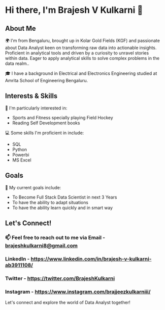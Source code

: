 # Hi there, I'm Brajesh V Kulkarni 👋

## About Me

🌍 I'm from Bengaluru, brought up in Kolar Gold Fields (KGF) and passionate about Data Analyst keen on transforming raw data into actionable insights. Proficient in analytical tools and driven by a curiosity to unravel stories within data. Eager to apply analytical skills to solve complex problems in the data realm..

🎓 I have a background in Electrical and Electronics Engineering studied at Amrita School of Engineering Bengaluru.

## Interests & Skills

🚀 I'm particularly interested in:
- Sports and Fitness specially playing Field Hockey
- Reading Self Development books

💻 Some skills I'm proficient in include:
- SQL
- Python
- Powerbi
- MS Excel

## Goals

🎯 My current goals include:
- To Become Full Stack Data Scientist in next 3 Years
- To have the ability to adapt situations 
- To have the ability learn quickly and in smart way

## Let's Connect!

### 📫 Feel free to reach out to me via Email - brajeshkulkarni8@gmail.com
### Linkedln - https://www.linkedin.com/in/brajesh-v-kulkarni-ab3911108/
### Twitter  - https://twitter.com/BrajeshKulkarni
### Instagram - https://www.instagram.com/brajjeezkulkarniii/

Let's connect and explore the world of Data Analyst together!
